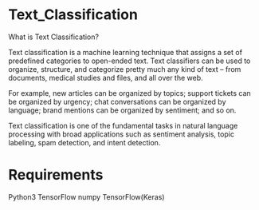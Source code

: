 # Text_Classification
What is Text Classification?

Text classification is a machine learning technique that assigns a set of predefined categories to open-ended text. 
Text classifiers can be used to organize, structure, and categorize pretty much any kind of text – from documents, medical studies and files, and all over the web.

For example, new articles can be organized by topics; support tickets can be organized by urgency; chat conversations can be organized by language; brand mentions can be organized by sentiment; and so on.

Text classification is one of the fundamental tasks in natural language processing with broad applications such as sentiment analysis, topic labeling, spam detection, and intent detection.

# Requirements
Python3
TensorFlow
numpy
TensorFlow(Keras)

